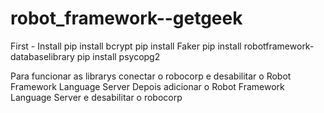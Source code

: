# robot_framework--getgeek

First - Install 
pip install bcrypt
pip install Faker
pip install robotframework-databaselibrary
pip install psycopg2


Para funcionar as librarys conectar o robocorp e desabilitar o Robot Framework Language Server
Depois adicionar o Robot Framework Language Server e desabilitar o robocorp